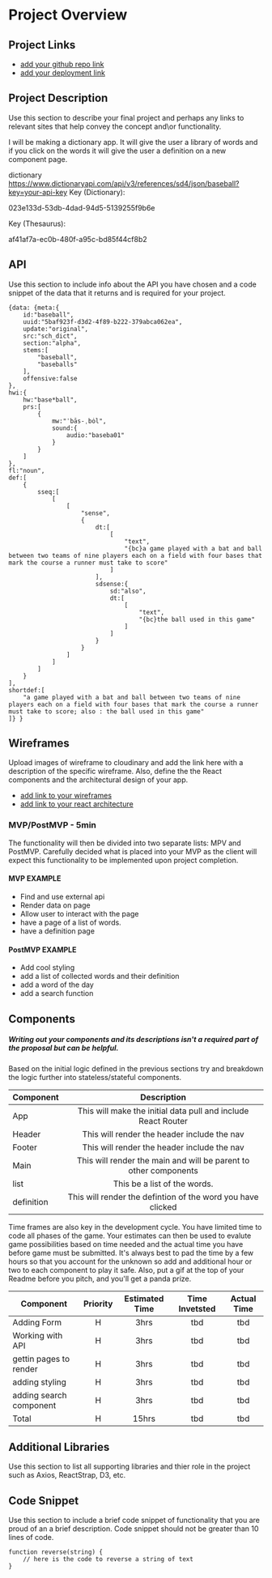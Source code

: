 # Project Overview

## Project Links

- [add your github repo link](https://github.com/brockstar512/project_2)
- [add your deployment link]()

## Project Description

Use this section to describe your final project and perhaps any links to relevant sites that help convey the concept and\or functionality.

I will be making a dictionary app. It will give the user a library of words and if you click on the words it will give the user a definition on a new component page.



dictionary https://www.dictionaryapi.com/api/v3/references/sd4/json/baseball?key=your-api-key
Key (Dictionary):

023e133d-53db-4dad-94d5-5139255f9b6e

Key (Thesaurus):

af41af7a-ec0b-480f-a95c-bd85f44cf8b2





## API

Use this section to include info about the API you have chosen and a code snippet of the data that it returns and is required for your project. 

```
{data: {meta:{  
    id:"baseball",
    uuid:"5baf923f-d3d2-4f89-b222-379abca062ea",
    update:"original",
    src:"sch_dict",
    section:"alpha",
    stems:[  
        "baseball",
        "baseballs"
    ],
    offensive:false
},
hwi:{  
    hw:"base*ball",
    prs:[  
        {  
            mw:"ˈbās-ˌbȯl",
            sound:{  
                audio:"baseba01"
            }
        }
    ]
},
fl:"noun",
def:[  
    {  
        sseq:[  
            [  
                [  
                    "sense",
                    {  
                        dt:[  
                            [  
                                "text",
                                "{bc}a game played with a bat and ball between two teams of nine players each on a field with four bases that mark the course a runner must take to score"
                            ]
                        ],
                        sdsense:{  
                            sd:"also",
                            dt:[  
                                [  
                                    "text",
                                    "{bc}the ball used in this game"
                                ]
                            ]
                        }
                    }
                ]
            ]
        ]
    }
],
shortdef:[  
    "a game played with a bat and ball between two teams of nine players each on a field with four bases that mark the course a runner must take to score; also : the ball used in this game"
]} }
```


## Wireframes

Upload images of wireframe to cloudinary and add the link here with a description of the specific wireframe. Also, define the the React components and the architectural design of your app.

- [add link to your wireframes]()
- [add link to your react architecture]()


### MVP/PostMVP - 5min

The functionality will then be divided into two separate lists: MPV and PostMVP.  Carefully decided what is placed into your MVP as the client will expect this functionality to be implemented upon project completion.  

#### MVP EXAMPLE
- Find and use external api 
- Render data on page 
- Allow user to interact with the page
- have a page of a list of words.
- have a definition page

#### PostMVP EXAMPLE

- Add cool styling
- add a list of collected words and their definition
- add a word of the day
- add a search function
<!-- - add a search for a thesarus -->

## Components
##### Writing out your components and its descriptions isn't a required part of the proposal but can be helpful.

Based on the initial logic defined in the previous sections try and breakdown the logic further into stateless/stateful components. 

| Component | Description | 
| --- | :---: |  
| App | This will make the initial data pull and include React Router| 
| Header | This will render the header include the nav | 
| Footer | This will render the header include the nav | 
| Main | This will render the main and will be parent to other components| 
| list | This be a list of the words.| 
| definition | This will render the defintion of the word you have clicked| 




Time frames are also key in the development cycle.  You have limited time to code all phases of the game.  Your estimates can then be used to evalute game possibilities based on time needed and the actual time you have before game must be submitted. It's always best to pad the time by a few hours so that you account for the unknown so add and additional hour or two to each component to play it safe. Also, put a gif at the top of your Readme before you pitch, and you'll get a panda prize.

| Component | Priority | Estimated Time | Time Invetsted | Actual Time |
| --- | :---: |  :---: | :---: | :---: |
| Adding Form | H | 3hrs| tbd | tbd |
| Working with API | H | 3hrs| tbd| tbd |
| gettin pages to render | H | 3hrs| tbd| tbd |
| adding styling| H | 3hrs| tbd | tbd |
|adding search component | H | 3hrs| tbd | tbd |
| Total | H | 15hrs| tbd | tbd |

## Additional Libraries
 Use this section to list all supporting libraries and thier role in the project such as Axios, ReactStrap, D3, etc. 

## Code Snippet

Use this section to include a brief code snippet of functionality that you are proud of an a brief description.  Code snippet should not be greater than 10 lines of code. 

```
function reverse(string) {
	// here is the code to reverse a string of text
}
```
